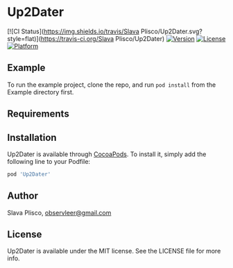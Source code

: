 # Up2Dater

[![CI Status](https://img.shields.io/travis/Slava Plisco/Up2Dater.svg?style=flat)](https://travis-ci.org/Slava Plisco/Up2Dater)
[![Version](https://img.shields.io/cocoapods/v/Up2Dater.svg?style=flat)](https://cocoapods.org/pods/Up2Dater)
[![License](https://img.shields.io/cocoapods/l/Up2Dater.svg?style=flat)](https://cocoapods.org/pods/Up2Dater)
[![Platform](https://img.shields.io/cocoapods/p/Up2Dater.svg?style=flat)](https://cocoapods.org/pods/Up2Dater)

## Example

To run the example project, clone the repo, and run `pod install` from the Example directory first.

## Requirements

## Installation

Up2Dater is available through [CocoaPods](https://cocoapods.org). To install
it, simply add the following line to your Podfile:

```ruby
pod 'Up2Dater'
```

## Author

Slava Plisco, observleer@gmail.com

## License

Up2Dater is available under the MIT license. See the LICENSE file for more info.

